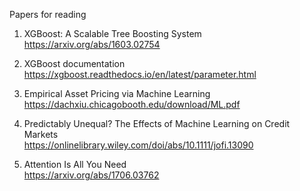 Papers for reading  

1. XGBoost: A Scalable Tree Boosting System  
https://arxiv.org/abs/1603.02754   

2. XGBoost documentation   
https://xgboost.readthedocs.io/en/latest/parameter.html

3. Empirical Asset Pricing via Machine Learning  
https://dachxiu.chicagobooth.edu/download/ML.pdf  

4. Predictably Unequal? The Effects of Machine Learning on Credit Markets  
https://onlinelibrary.wiley.com/doi/abs/10.1111/jofi.13090  

5. Attention Is All You Need  
https://arxiv.org/abs/1706.03762  